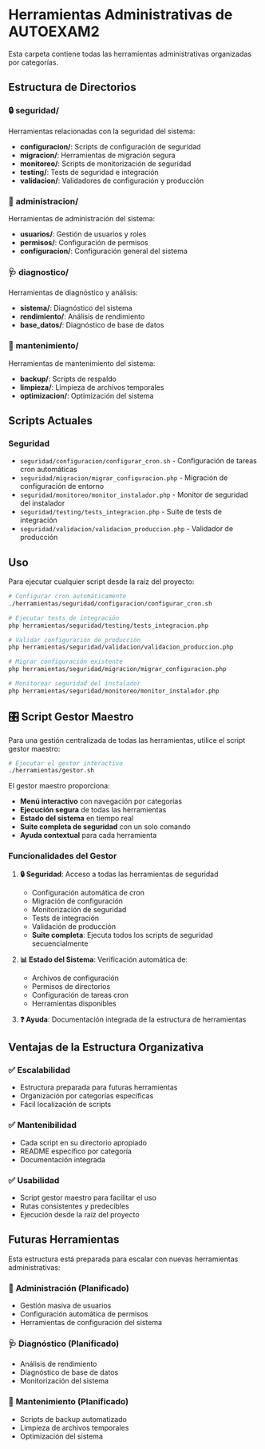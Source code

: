 # Herramientas Administrativas de AUTOEXAM2

Esta carpeta contiene todas las herramientas administrativas organizadas por categorías.

## Estructura de Directorios

### 🔒 **seguridad/**
Herramientas relacionadas con la seguridad del sistema:
- **configuracion/**: Scripts de configuración de seguridad
- **migracion/**: Herramientas de migración segura
- **monitoreo/**: Scripts de monitorización de seguridad
- **testing/**: Tests de seguridad e integración
- **validacion/**: Validadores de configuración y producción

### 👥 **administracion/**
Herramientas de administración del sistema:
- **usuarios/**: Gestión de usuarios y roles
- **permisos/**: Configuración de permisos
- **configuracion/**: Configuración general del sistema

### 🩺 **diagnostico/**
Herramientas de diagnóstico y análisis:
- **sistema/**: Diagnóstico del sistema
- **rendimiento/**: Análisis de rendimiento
- **base_datos/**: Diagnóstico de base de datos

### 🔧 **mantenimiento/**
Herramientas de mantenimiento del sistema:
- **backup/**: Scripts de respaldo
- **limpieza/**: Limpieza de archivos temporales
- **optimizacion/**: Optimización del sistema

## Scripts Actuales

### Seguridad
- `seguridad/configuracion/configurar_cron.sh` - Configuración de tareas cron automáticas
- `seguridad/migracion/migrar_configuracion.php` - Migración de configuración de entorno
- `seguridad/monitoreo/monitor_instalador.php` - Monitor de seguridad del instalador
- `seguridad/testing/tests_integracion.php` - Suite de tests de integración
- `seguridad/validacion/validacion_produccion.php` - Validador de producción

## Uso

Para ejecutar cualquier script desde la raíz del proyecto:

```bash
# Configurar cron automáticamente
./herramientas/seguridad/configuracion/configurar_cron.sh

# Ejecutar tests de integración
php herramientas/seguridad/testing/tests_integracion.php

# Validar configuración de producción
php herramientas/seguridad/validacion/validacion_produccion.php

# Migrar configuración existente
php herramientas/seguridad/migracion/migrar_configuracion.php

# Monitorear seguridad del instalador
php herramientas/seguridad/monitoreo/monitor_instalador.php
```

## 🎛️ Script Gestor Maestro

Para una gestión centralizada de todas las herramientas, utilice el script gestor maestro:

```bash
# Ejecutar el gestor interactivo
./herramientas/gestor.sh
```

El gestor maestro proporciona:
- **Menú interactivo** con navegación por categorías
- **Ejecución segura** de todas las herramientas
- **Estado del sistema** en tiempo real
- **Suite completa de seguridad** con un solo comando
- **Ayuda contextual** para cada herramienta

### Funcionalidades del Gestor

1. **🔒 Seguridad**: Acceso a todas las herramientas de seguridad
   - Configuración automática de cron
   - Migración de configuración
   - Monitorización de seguridad
   - Tests de integración
   - Validación de producción
   - **Suite completa**: Ejecuta todos los scripts de seguridad secuencialmente

2. **📊 Estado del Sistema**: Verificación automática de:
   - Archivos de configuración
   - Permisos de directorios
   - Configuración de tareas cron
   - Herramientas disponibles

3. **❓ Ayuda**: Documentación integrada de la estructura de herramientas

## Ventajas de la Estructura Organizativa

### ✅ **Escalabilidad**
- Estructura preparada para futuras herramientas
- Organización por categorías específicas
- Fácil localización de scripts

### ✅ **Mantenibilidad**
- Cada script en su directorio apropiado
- README específico por categoría
- Documentación integrada

### ✅ **Usabilidad**
- Script gestor maestro para facilitar el uso
- Rutas consistentes y predecibles
- Ejecución desde la raíz del proyecto

## Futuras Herramientas

Esta estructura está preparada para escalar con nuevas herramientas administrativas:

### 👥 **Administración** (Planificado)
- Gestión masiva de usuarios
- Configuración automática de permisos
- Herramientas de configuración del sistema

### 🩺 **Diagnóstico** (Planificado)
- Análisis de rendimiento
- Diagnóstico de base de datos
- Monitorización del sistema

### 🔧 **Mantenimiento** (Planificado)
- Scripts de backup automatizado
- Limpieza de archivos temporales
- Optimización del sistema
